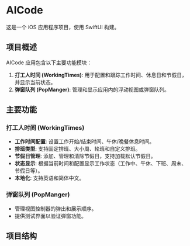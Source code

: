 # AICode

这是一个 iOS 应用程序项目，使用 SwiftUI 构建。

## 项目概述

AICode 应用包含以下主要功能模块：

1.  **打工人时间 (WorkingTimes)**: 用于配置和跟踪工作时间、休息日和节假日，并显示当前状态。
2.  **弹窗队列 (PopManger)**: 管理和显示应用内的浮动视图或弹窗队列。

## 主要功能

### 打工人时间 (WorkingTimes)

*   **工作时间配置**: 设置工作开始/结束时间、午休/晚餐休息时间。
*   **排班类型**: 支持固定排班、大小周、轮班和自定义排班。
*   **节假日管理**: 添加、管理和清除节假日，支持加载默认节假日。
*   **状态显示**: 根据当前时间和配置显示工作状态（工作中、午休、下班、周末、节假日等）。
*   **本地化**: 支持英语和简体中文。

### 弹窗队列 (PopManger)

*   管理视图控制器的弹出和展示顺序。
*   提供测试界面以验证弹窗功能。

## 项目结构